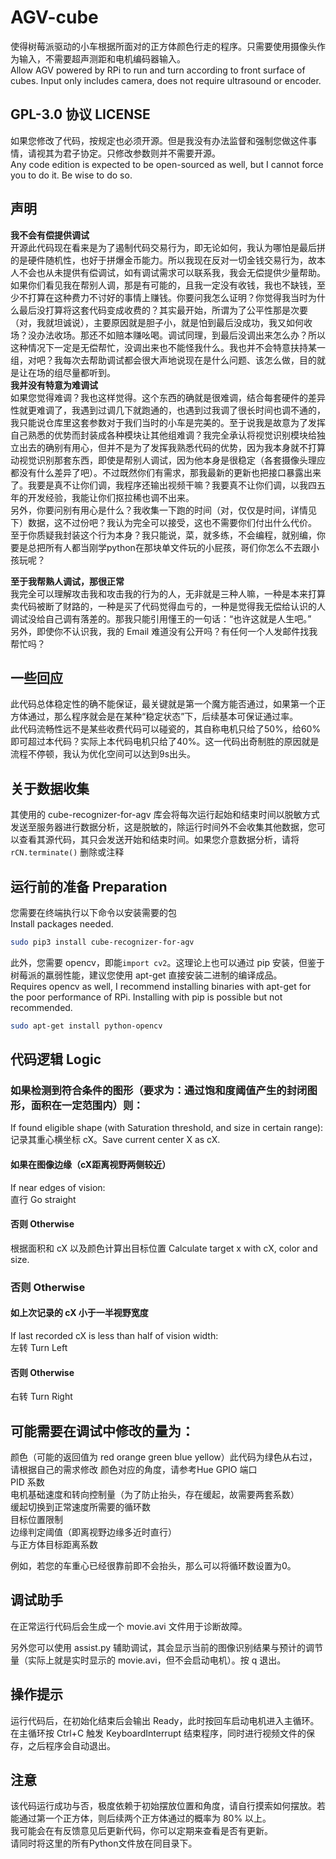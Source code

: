 # AGV-cube
使得树莓派驱动的小车根据所面对的正方体颜色行走的程序。只需要使用摄像头作为输入，不需要超声测距和电机编码器输入。  
Allow AGV powered by RPi to run and turn according to front surface of cubes. Input only includes camera, does not require ultrasound or encoder.

## GPL-3.0 协议 LICENSE
如果您修改了代码，按规定也必须开源。但是我没有办法监督和强制您做这件事情，请视其为君子协定。只修改参数则并不需要开源。  
Any code edition is expected to be open-sourced as well, but I cannot force you to do it. Be wise to do so.

## 声明

**我不会有偿提供调试**  
开源此代码现在看来是为了遏制代码交易行为，即无论如何，我认为哪怕是最后拼的是硬件随机性，也好于拼爆金币能力。所以我现在反对一切金钱交易行为，故本人不会也从未提供有偿调试，如有调试需求可以联系我，我会无偿提供少量帮助。  
如果你们看见我在帮别人调，那是有可能的，且我一定没有收钱，我也不缺钱，至少不打算在这种费力不讨好的事情上赚钱。你要问我怎么证明？你觉得我当时为什么最后没打算将这套代码变成收费的？其实最开始，所谓为了公平性那是次要（对，我就坦诚说），主要原因就是胆子小，就是怕到最后没成功，我又如何收场？没办法收场。那还不如赔本赚吆喝。调试同理，到最后没调出来怎么办？所以这种情况下一定是无偿帮忙，没调出来也不能怪我什么。我也并不会特意扶持某一组，对吧？我每次去帮助调试都会很大声地说现在是什么问题、该怎么做，目的就是让在场的组尽量都听到。  
**我并没有特意为难调试**  
如果您觉得难调？我也这样觉得。这个东西的确就是很难调，结合每套硬件的差异性就更难调了，我遇到过调几下就跑通的，也遇到过我调了很长时间也调不通的，我只能说仓库里这套参数对于我们当时的小车是完美的。至于说我是故意为了发挥自己熟悉的优势而封装成各种模块让其他组难调？我完全承认将视觉识别模块给独立出去的确别有用心，但并不是为了发挥我熟悉代码的优势，因为我本身就不打算动视觉识别那套东西，即使是帮别人调试，因为他本身是很稳定（各套摄像头理应都没有什么差异了吧）。不过既然你们有需求，那我最新的更新也把接口暴露出来了。我要是真不让你们调，我程序还输出视频干嘛？我要真不让你们调，以我四五年的开发经验，我能让你们抠拉稀也调不出来。  
另外，你要问别有用心是什么？我收集一下跑的时间（对，仅仅是时间，详情见下）数据，这不过份吧？我认为完全可以接受，这也不需要你们付出什么代价。  
至于你质疑我封装这个行为本身？我只能说，菜，就多练，不会编程，就别编，你要是总把所有人都当刚学python在那块单文件玩的小屁孩，哥们你怎么不去跟小孩玩呢？  

**至于我帮熟人调试，那很正常**  
我完全可以理解攻击我和攻击我的行为的人，无非就是三种人嘛，一种是本来打算卖代码被断了财路的，一种是买了代码觉得血亏的，一种是觉得我无偿给认识的人调试没给自己调有落差的。那我只能引用懂王的一句话：“也许这就是人生吧。”  
另外，即使你不认识我，我的 Email 难道没有公开吗？有任何一个人发邮件找我帮忙吗？

## 一些回应
此代码总体稳定性的确不能保证，最关键就是第一个魔方能否通过，如果第一个正方体通过，那么程序就会是在某种“稳定状态”下，后续基本可保证通过率。  
此代码流畅性远不是某些收费代码可以碰瓷的，其自称电机只给了50%，给60%即可超过本代码？实际上本代码电机只给了40%。这一代码出奇制胜的原因就是流程不停顿，我认为优化空间可以达到9s出头。

## 关于数据收集
其使用的 cube-recognizer-for-agv 库会将每次运行起始和结束时间以脱敏方式发送至服务器进行数据分析，这是脱敏的，除运行时间外不会收集其他数据，您可以查看其源代码，其只会发送开始和结束时间。如果您介意数据分析，请将 `rCN.terminate()` 删除或注释

## 运行前的准备 Preparation

您需要在终端执行以下命令以安装需要的包  
Install packages needed.
```bash
sudo pip3 install cube-recognizer-for-agv
```
此外，您需要 opencv，即能`import cv2`。这理论上也可以通过 pip 安装，但鉴于树莓派的羸弱性能，建议您使用 apt-get 直接安装二进制的编译成品。  
Requires opencv as well, I recommend installing binaries with apt-get for the poor performance of RPi. Installing with pip is possible but not recommended.
```bash
sudo apt-get install python-opencv
```

## 代码逻辑 Logic

### 如果检测到符合条件的图形（要求为：通过饱和度阈值产生的封闭图形，面积在一定范围内）则：  
  If found eligible shape (with Saturation threshold, and size in certain range):  
  记录其重心横坐标 cX。Save current center X as cX.
  #### 如果在图像边缘（cX距离视野两侧较近）
  If near edges of vision:  
  直行 Go straight
  #### 否则 Otherwise
  根据面积和 cX 以及颜色计算出目标位置 Calculate target x with cX, color and size.
### 否则 Otherwise
  #### 如上次记录的 cX 小于一半视野宽度
  If last recorded cX is less than half of vision width:  
  左转 Turn Left
  #### 否则 Otherwise
  右转 Turn Right

## 可能需要在调试中修改的量为：
颜色（可能的返回值为 red orange green blue yellow）此代码为绿色从右过，请根据自己的需求修改
颜色对应的角度，请参考Hue
GPIO 端口  
PID 系数  
电机基础速度和转向控制量（为了防止抬头，存在缓起，故需要两套系数）  
缓起切换到正常速度所需要的循环数  
目标位置限制  
边缘判定阈值（即离视野边缘多近时直行）  
与正方体目标距离系数

例如，若您的车重心已经很靠前即不会抬头，那么可以将循环数设置为0。
## 调试助手
在正常运行代码后会生成一个 movie.avi 文件用于诊断故障。  

另外您可以使用 assist.py 辅助调试，其会显示当前的图像识别结果与预计的调节量（实际上就是实时显示的 movie.avi，但不会启动电机）。按 q 退出。

## 操作提示
运行代码后，在初始化结束后会输出 Ready，此时按回车启动电机进入主循环。  
在主循环按 Ctrl+C 触发 KeyboardInterrupt 结束程序，同时进行视频文件的保存，之后程序会自动退出。

## 注意
该代码运行成功与否，极度依赖于初始摆放位置和角度，请自行摸索如何摆放。若能通过第一个正方体，则后续两个正方体通过的概率为 80% 以上。  
我可能会在有反馈意见后更新代码，你可以定期来查看是否有更新。  
请同时将这里的所有Python文件放在同目录下。
